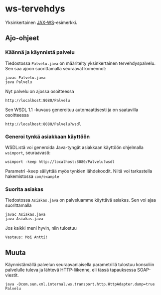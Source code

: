 # ws-tervehdys

Yksinkertainen [JAX-WS](http://en.wikipedia.org/wiki/Java_API_for_XML_Web_Services)-esimerkki.

## Ajo-ohjeet

### Käännä ja käynnistä palvelu

Tiedostossa `Palvelu.java` on määritelty yksinkertainen tervehdyspalvelu. Sen saa ajoon suorittamalla seuraavat komennot:

    javac Palvelu.java
    java Palvelu
    
Nyt palvelu on ajossa osoitteessa

    http://localhost:8080/Palvelu

Sen WSDL 1.1 -kuvaus generoituu automaattisesti ja on saatavilla osoitteessa

    http://localhost:8080/Palvelu?wsdl


### Generoi tynkä asiakkaan käyttöön

WSDL:stä voi generoida Java-tyngät asiakkaan käyttöön ohjelmalla `wsimport`, seuraavasti:

    wsimport -keep http://localhost:8080/Palvelu?wsdl

Parametri -keep säilyttää myös tynkien lähdekoodit. Niitä voi tarkastella hakemistossa `com/example`


### Suorita asiakas

Tiedostossa `Asiakas.java` on palveluamme käyttävä asiakas. Sen voi ajaa suorittamalla

    javac Asiakas.java
    java Asiakas.java

Jos kaikki meni hyvin, niin tulostuu

    Vastaus: Moi Antti!



## Muuta

Käynnistämällä palvelun seuraavanlaisella parametrillä tulostuu konsoliin palvelulle tuleva ja lähtevä HTTP-liikenne, eli tässä tapauksessa SOAP-viestit.

    java -Dcom.sun.xml.internal.ws.transport.http.HttpAdapter.dump=true Palvelu
